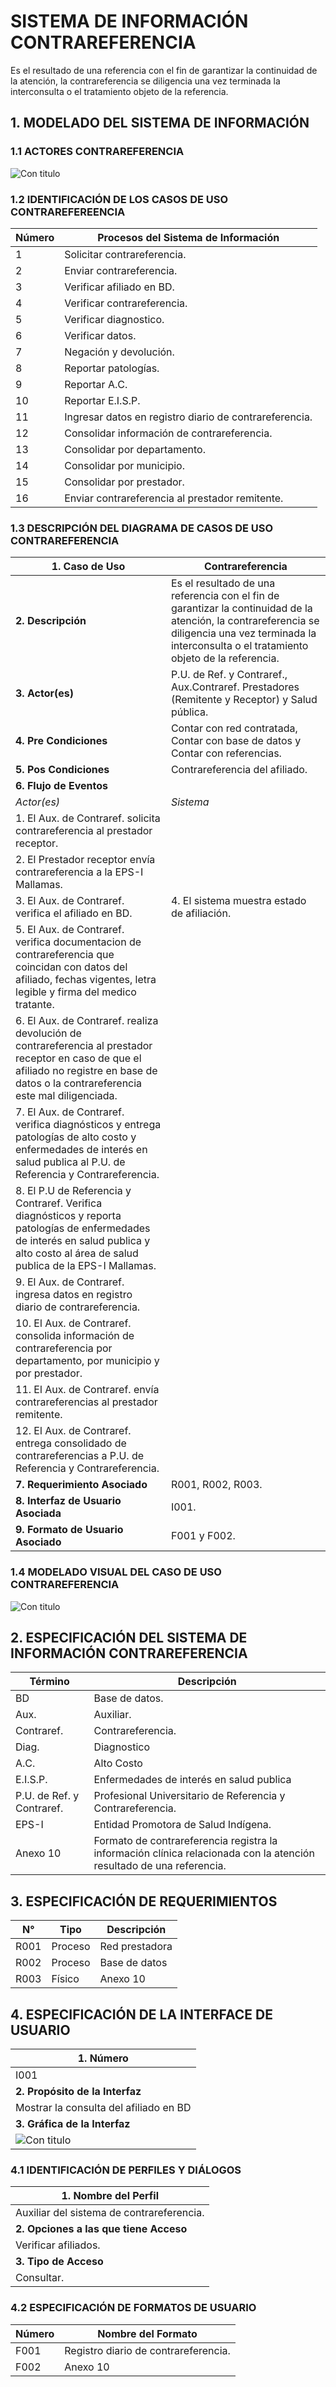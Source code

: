 # SISTEMA DE INFORMACIÓN CONTRAREFERENCIA

Es el resultado de una referencia con el fin de garantizar la continuidad de la atención, la contrareferencia se diligencia una vez terminada la interconsulta o el tratamiento objeto de la referencia.

## 1. MODELADO DEL SISTEMA DE INFORMACIÓN

### 1.1 ACTORES CONTRAREFERENCIA

![Con titulo](img/ActorContrareferencia.jpg "Actores")

### 1.2 IDENTIFICACIÓN DE LOS CASOS DE USO CONTRAREFEREENCIA

| Número | Procesos del Sistema de Información                    |
| ------ | ------------------------------------------------------ |
| 1      | Solicitar contrareferencia.                            |
| 2      | Enviar contrareferencia.                               |
| 3      | Verificar afiliado en BD.                              |
| 4      | Verificar contrareferencia.                            |
| 5      | Verificar diagnostico.                                 |
| 6      | Verificar datos.                                       |
| 7      | Negación y devolución.                                 |
| 8      | Reportar patologías.                                   |
| 9      | Reportar A.C.                                          |
| 10     | Reportar E.I.S.P.                                      |
| 11     | Ingresar datos en registro diario de contrareferencia. |
| 12     | Consolidar información de contrareferencia.            |
| 13     | Consolidar por departamento.                           |
| 14     | Consolidar por municipio.                              |
| 15     | Consolidar por prestador.                              |
| 16     | Enviar contrareferencia al prestador remitente.        |

### 1.3 DESCRIPCIÓN DEL DIAGRAMA DE CASOS DE USO CONTRAREFERENCIA

| **1. Caso de Uso** | Contrareferencia |
| - | - |
| **2. Descripción** | Es el resultado de una referencia con el fin de garantizar la continuidad de la atención, la contrareferencia se diligencia una vez terminada la interconsulta o el tratamiento objeto de la referencia. |
| **3. Actor(es)**   | P.U. de Ref. y Contraref., Aux.Contraref.   Prestadores (Remitente y Receptor) y Salud pública. |
| **4. Pre Condiciones** | Contar con red contratada, Contar con base de datos y Contar con referencias. |
| **5. Pos Condiciones** | Contrareferencia del afiliado.|
| **6. Flujo de Eventos** |
| *Actor(es)* | *Sistema* |
| 1. El Aux. de Contraref. solicita contrareferencia al prestador receptor.||
| 2. El Prestador receptor envía contrareferencia a la EPS-I Mallamas. ||
| 3. El Aux. de Contraref. verifica el afiliado en BD. | 4. El sistema muestra estado de afiliación. |
| 5. El Aux. de Contraref. verifica documentacion de contrareferencia que coincidan con datos del afiliado, fechas vigentes, letra legible y firma del medico tratante. ||
| 6. El Aux. de Contraref. realiza devolución de contrareferencia al prestador receptor en caso de que el afiliado no registre en base de datos o la contrareferencia este mal diligenciada.  ||
| 7. El Aux. de Contraref. verifica diagnósticos y entrega patologías de alto costo y enfermedades de interés en salud publica al P.U. de Referencia y Contrareferencia.  ||
| 8. El P.U de Referencia y Contraref. Verifica diagnósticos y reporta patologías de enfermedades de interés en salud publica y alto costo al área de salud publica de la EPS-I Mallamas.  ||
| 9. El Aux. de Contraref. ingresa datos en registro diario de contrareferencia. ||
| 10. El Aux. de Contraref. consolida información de contrareferencia por departamento, por municipio y por prestador.||
| 11. El Aux. de Contraref. envía contrareferencias al prestador remitente. ||
| 12. El Aux. de Contraref. entrega consolidado de  contrareferencias a P.U. de Referencia y Contrareferencia. ||
| **7. Requerimiento Asociado** | R001, R002, R003. |
| **8. Interfaz de Usuario Asociada** | I001. |
| **9. Formato de Usuario Asociado** | F001 y F002.|

### 1.4 MODELADO VISUAL DEL CASO DE USO CONTRAREFERENCIA

![Con titulo](img/CasoUsoContrareferencia.jpg "Caso de uso")

## 2. ESPECIFICACIÓN DEL SISTEMA DE INFORMACIÓN CONTRAREFERENCIA

| Término                   | Descripción                                                                                                           |
| ------------------------- | --------------------------------------------------------------------------------------------------------------------- |
| BD                        | Base de datos.                                                                                                        |
| Aux.                      | Auxiliar.                                                                                                             |
| Contraref.                | Contrareferencia.                                                                                                     |
| Diag.                     | Diagnostico                                                                                                           |
| A.C.                      | Alto Costo                                                                                                            |
| E.I.S.P.                  | Enfermedades de interés en salud publica                                                                              |
| P.U. de Ref. y Contraref. | Profesional Universitario de Referencia y Contrareferencia.                                                           |
| EPS-I                     | Entidad Promotora de Salud Indígena.                                                                                  |
| Anexo 10                  | Formato de contrareferencia registra la información clínica relacionada con la atención  resultado de una referencia. |

## 3. ESPECIFICACIÓN DE REQUERIMIENTOS

| **N°** | **Tipo** | **Descripción** |
| - | - | - |
| R001 | Proceso | Red prestadora |
| R002 | Proceso | Base de datos |
| R003 | Físico  | Anexo 10 |

## 4. ESPECIFICACIÓN DE LA INTERFACE DE USUARIO

| **1. Número** |
| - |
| I001 |
| **2. Propósito de la Interfaz** |
| Mostrar la consulta del afiliado en BD |
| **3. Gráfica de la Interfaz**|
| ![Con titulo](img/ConsultarAfiliado.jpg "Interfaz de Usuario") |

### 4.1 IDENTIFICACIÓN DE PERFILES Y DIÁLOGOS

| **1. Nombre del Perfil** |
| - |
| Auxiliar del sistema de contrareferencia. |
| **2. Opciones a las que tiene Acceso**|
| Verificar afiliados. |
| **3. Tipo de Acceso** |
| Consultar. |

### 4.2 ESPECIFICACIÓN DE FORMATOS DE USUARIO

| Número | Nombre del Formato                   |
| ------ | ------------------------------------ |
| F001   | Registro diario de contrareferencia. |
| F002   | Anexo 10                             |
